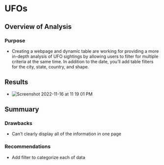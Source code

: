 # UFOs

## Overview of Analysis
### Purpose
- Creating a webpage and dynamic table are working for providing a more in-depth analysis of UFO sightings by allowing users to filter for multiple criteria at the same time. In addition to the date, you’ll add table filters for the city, state, country, and shape.
## Results
- ![Screenshot 2022-11-16 at 11 19 01 PM](https://user-images.githubusercontent.com/111814578/202354317-f030d979-cde2-45bb-9dcf-0913c2f7ac6e.png)
## Summuary
### Drawbacks
- Can't clearly display all of the information in one page
### Recommendations
- Add filter to categorize each of data
